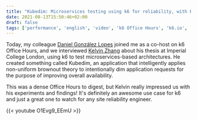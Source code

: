```yaml
---
title: "Kubedim: Microservices testing using k6 for reliability, with Kelvin Zhang (k6 Office Hours #24)"
date: 2021-08-13T15:50:46+02:00
draft: false
tags: ['performance', 'english', 'video', 'k6 Office Hours', 'k6.io', 'remote', 'kubedim', 'site reliability', 'microservices']
---
```

Today, my colleague [Daniel González Lopes](https://www.gonzalezlopes.com/) joined me as a co-host on k6 Office Hours, and we interviewed [Kelvin Zhang](https://twitter.com/kelvzhan) about his thesis at Imperial College London, using k6 to test microservices-based architectures. He created something called Kubedim, an application that intelligently applies non-uniform brownout theory to intentionally dim application requests for the purpose of improving overall availability.

This was a dense Office Hours to digest, but Kelvin really impressed us with his experiments and findings! It's definitely an awesome use case for k6 and just a great one to watch for any site reliability engineer.

{{< youtube O1Evg9_EEmU >}}